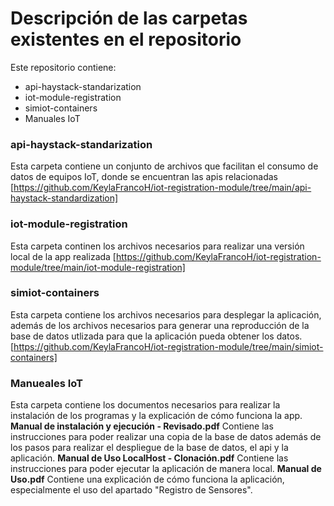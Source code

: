 # Descripción de las carpetas existentes en el repositorio
Este repositorio contiene:
- api-haystack-standarization
- iot-module-registration
- simiot-containers
- Manuales IoT

### api-haystack-standarization
Esta carpeta contiene un conjunto de archivos que facilitan el consumo de datos de equipos IoT, donde se encuentran las apis relacionadas [https://github.com/KeylaFrancoH/iot-registration-module/tree/main/api-haystack-standardization]

### iot-module-registration
Esta carpeta continen los archivos necesarios para realizar una versión local de la app realizada [https://github.com/KeylaFrancoH/iot-registration-module/tree/main/iot-module-registration]

### simiot-containers
Esta carpeta contiene los archivos necesarios para desplegar la aplicación, además de los archivos necesarios para generar una reproducción de la base de datos utlizada para que la aplicación pueda obtener los datos. [https://github.com/KeylaFrancoH/iot-registration-module/tree/main/simiot-containers]

### Manueales IoT
Esta carpeta contiene los documentos necesarios para realizar la instalación de los programas y la explicación de cómo funciona la app.
    **Manual de instalación y ejecución - Revisado.pdf**
    Contiene las instrucciones para poder realizar una copia de la base de datos además de los pasos para realizar el despliegue de la base de datos, el api y la aplicación.
    **Manual de Uso LocalHost - Clonación.pdf**
    Contiene las instrucciones para poder ejecutar la aplicación de manera local.
    **Manual de Uso.pdf**
    Contiene una explicación de cómo funciona la aplicación, especialmente el uso del apartado "Registro de Sensores".